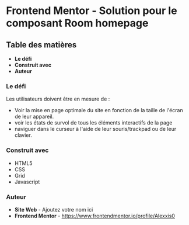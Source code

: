 # Frontend Mentor - Solution pour le composant Room homepage

## Table des matières
- **Le défi**
- **Construit avec**
- **Auteur**


### Le défi
Les utilisateurs doivent être en mesure de :

- Voir la mise en page optimale du site en fonction de la taille de l'écran de leur appareil.
- voir les états de survol de tous les éléments interactifs de la page
- naviguer dans le curseur à l'aide de leur souris/trackpad ou de leur clavier.

### Construit avec
- HTML5
- CSS
- Grid
- Javascript

### Auteur
- **Site Web** - Ajoutez votre nom ici
- **Frontend Mentor** - https://www.frontendmentor.io/profile/Alexxis0